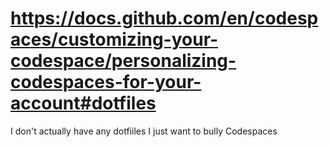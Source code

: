 # https://docs.github.com/en/codespaces/customizing-your-codespace/personalizing-codespaces-for-your-account#dotfiles
I don't actually have any dotfiiles I just want to bully Codespaces
